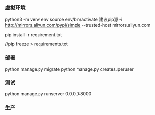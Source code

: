 ### 虚拟环境

python3 -m venv env
source env/bin/activate
 建议pip源  -i http://mirrors.aliyun.com/pypi/simple --trusted-host mirrors.aliyun.com

pip install -r requirement.txt

//pip freeze > requirements.txt

### 部署
python manage.py migrate
python manage.py createsuperuser





### 测试
python manage.py runserver 0.0.0.0:8000

### 生产